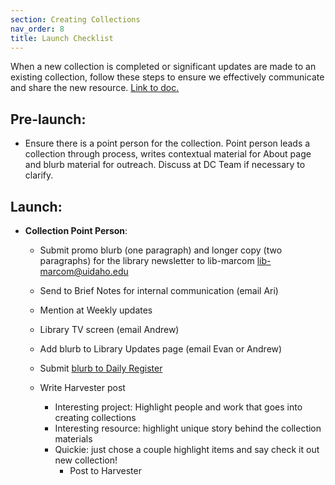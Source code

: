 ```yaml
---
section: Creating Collections
nav_order: 8
title: Launch Checklist
---
```


When a new collection is completed or significant updates are made to an existing collection, follow these steps to ensure we effectively communicate and share the new resource. [Link to doc.](https://vandalsuidaho.sharepoint.com/:w:/r/sites/Storage-Library/Documents/shared/Teams/Digital%20Collections%20Team/resources/digital_collection_launch_checklist.docx?d=w27bd9d877fe048659d48e1b1f9d42a1d&csf=1&web=1&e=SYLObQ)

## Pre-launch: 

- Ensure there is a point person for the collection. Point person leads a collection through process, writes contextual material for About page and blurb material for outreach. Discuss at DC Team if necessary to clarify. 

## Launch:  

- **Collection Point Person**:

    - Submit promo blurb (one paragraph) and longer copy (two paragraphs) for the library newsletter to lib-marcom lib-marcom@uidaho.edu 

    - Send to Brief Notes for internal communication (email Ari) 

    - Mention at Weekly updates 

    - Library TV screen (email Andrew) 

    - Add blurb to Library Updates page (email Evan or Andrew) 

    - Submit [blurb to Daily Register](https://www.uidaho.edu/news/login/submit) 

    - Write Harvester post 
        - Interesting project: Highlight people and work that goes into creating collections 
        - Interesting resource: highlight unique story behind the collection materials 
        - Quickie: just chose a couple highlight items and say check it out new collection! 
            - Post to Harvester

 

